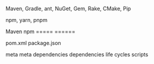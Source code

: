 Maven, Gradle, ant, NuGet, Gem, Rake, CMake, Pip

npm, yarn, pnpm

Maven      npm 
=====      ======

pom.xml     package.json

meta meta dependencies dependencies life cycles scripts